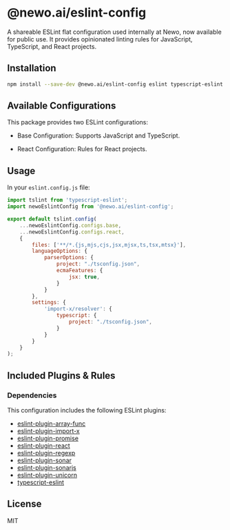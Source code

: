 
# @newo.ai/eslint-config

A shareable ESLint flat configuration used internally at Newo, now available for public use. It provides opinionated linting rules for JavaScript, TypeScript, and React projects.

## Installation

```bash
npm install --save-dev @newo.ai/eslint-config eslint typescript-eslint 
```

## Available Configurations

This package provides two ESLint configurations:

- Base Configuration: Supports JavaScript and TypeScript.

- React Configuration: Rules for React projects.

## Usage

In your `eslint.config.js` file:

```js
import tslint from 'typescript-eslint';
import newoEslintConfig from '@newo.ai/eslint-config';

export default tslint.config(
    ...newoEslintConfig.configs.base,
    ...newoEslintConfig.configs.react,
    {
        files: ['**/*.{js,mjs,cjs,jsx,mjsx,ts,tsx,mtsx}'],
        languageOptions: {
            parserOptions: {
                project: "./tsconfig.json",
                ecmaFeatures: {
                    jsx: true,
                }
            }
        },
        settings: {
            'import-x/resolver': {
                typescript: {
                    project: "./tsconfig.json",
                }
            }
        }
    }
);

```

## Included Plugins & Rules

### Dependencies

This configuration includes the following ESLint plugins:

- [eslint-plugin-array-func](https://github.com/freaktechnik/eslint-plugin-array-func)
- [eslint-plugin-import-x](https://github.com/un-ts/eslint-plugin-import-x)
- [eslint-plugin-promise](https://github.com/eslint-community/eslint-plugin-promise)
- [eslint-plugin-react](https://github.com/jsx-eslint/eslint-plugin-react)
- [eslint-plugin-regexp](https://www.npmjs.com/package/eslint-plugin-regexp)
- [eslint-plugin-sonar](https://github.com/un-ts/eslint-plugin-sonar)
- [eslint-plugin-sonarjs](https://github.com/SonarSource/SonarJS)
- [eslint-plugin-unicorn](https://github.com/sindresorhus/eslint-plugin-unicorn)
- [typescript-eslint](https://typescript-eslint.io/)



## License

MIT


